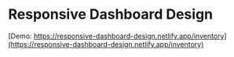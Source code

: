 # Responsive Dashboard Design

[Demo: https://responsive-dashboard-design.netlify.app/inventory](https://responsive-dashboard-design.netlify.app/inventory)
